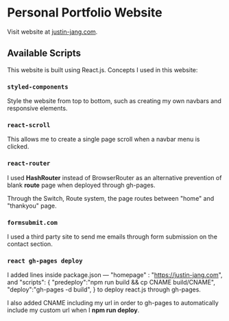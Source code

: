 # Personal Portfolio Website

Visit website at [justin-jang.com](https://justin-jang.com).

## Available Scripts

This website is built using React.js. Concepts I used in this website:

### `styled-components`

Style the website from top to bottom, such as creating my own navbars and responsive elements.

### `react-scroll`

This allows me to create a single page scroll when a navbar menu is clicked.

### `react-router`

I used **HashRouter** instead of BrowserRouter as an alternative prevention of blank **route** page when deployed through gh-pages.

Through the Switch, Route system, the page routes between "home" and "thankyou" page.

### `formsubmit.com`

I used a third party site to send me emails through form submission on the contact section.

### `react gh-pages deploy`

I added lines inside package.json —
"homepage" : "https://justin-jang.com",
and
"scripts": { "predeploy":"npm run build && cp CNAME build/CNAME", "deploy":"gh-pages -d build", }
to deploy react.js through gh-pages.

I also added CNAME including my url in order to gh-pages to automatically include my custom url when I **npm run deploy**.
